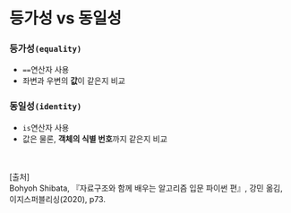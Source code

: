 # 등가성 vs 동일성

### 등가성`(equality)`

- `==`연산자 사용
- 좌변과 우변의 **값**이 같은지 비교



### 동일성`(identity)`

- `is`연산자 사용
- 값은 물론, **객체의 식별 번호**까지 같은지 비교

<br/><br/>
[출처]<br/>
Bohyoh Shibata, 『자료구조와 함께 배우는 알고리즘 입문 파이썬 편』, 강민 옮김, 이지스퍼블리싱(2020), p73.
